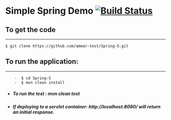 # Simple Spring Demo [![Build Status](https://travis-ci.org/ammar-test/Spring-5.svg?branch=master)](https://travis-ci.org/ammar-test/Spring-5)
 
 
## To get the code
-------------------
    $ git clone https://github.com/ammar-test/Spring-5.git
    
## To run the application:
-------------------
        -  $ cd Spring-5
        -  $ mvn clean install
        
   - ##### To run the test : **_mvn clean test_**
   - ##### If deploying to a servlet container: http://localhost:8080/ will return an initial response.

